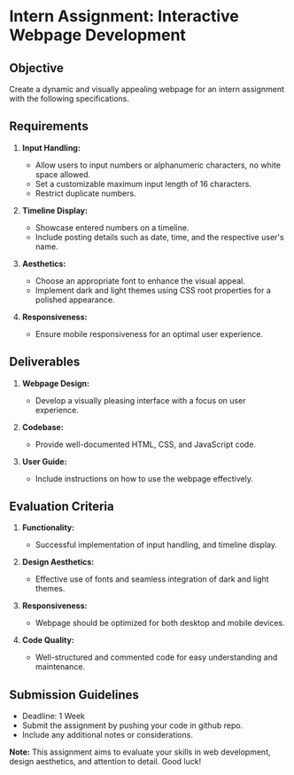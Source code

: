 # Intern Assignment: Interactive Webpage Development

## Objective

Create a dynamic and visually appealing webpage for an intern assignment with the following specifications.

## Requirements

1. **Input Handling:**
   - Allow users to input numbers or alphanumeric characters, no white space allowed.
   - Set a customizable maximum input length of 16 characters.
   - Restrict duplicate numbers.

2. **Timeline Display:**
   - Showcase entered numbers on a timeline.
   - Include posting details such as date, time, and the respective user's name.

3. **Aesthetics:**
   - Choose an appropriate font to enhance the visual appeal.
   - Implement dark and light themes using CSS root properties for a polished appearance.

4. **Responsiveness:**
   - Ensure mobile responsiveness for an optimal user experience.

## Deliverables

1. **Webpage Design:**
   - Develop a visually pleasing interface with a focus on user experience.

2. **Codebase:**
   - Provide well-documented HTML, CSS, and JavaScript code.

3. **User Guide:**
   - Include instructions on how to use the webpage effectively.

## Evaluation Criteria

1. **Functionality:**
   - Successful implementation of input handling,  and timeline display.

2. **Design Aesthetics:**
   - Effective use of fonts and seamless integration of dark and light themes.

3. **Responsiveness:**
   - Webpage should be optimized for both desktop and mobile devices.

4. **Code Quality:**
   - Well-structured and commented code for easy understanding and maintenance.

## Submission Guidelines

- Deadline: 1 Week
- Submit the assignment by pushing your code in github repo.
- Include any additional notes or considerations.

**Note:** This assignment aims to evaluate your skills in web development, design aesthetics, and attention to detail. Good luck!
